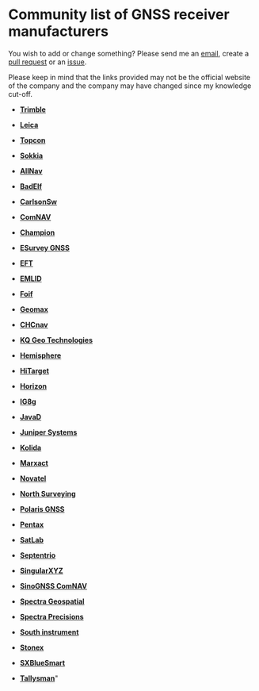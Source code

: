 # Community list of GNSS receiver manufacturers
You wish to add or change something? Please send me an [email](mailto:mvarga1989@gmail.com), create a [pull request](https://github.com/mvarga1989/Awesome_GNSSreceivers/pulls) or an [issue](https://github.com/mvarga1989/Awesome_GNSSreceivers/issues).

Please keep in mind that the links provided may not be the official website of the company and the company may have changed since my knowledge cut-off.

- [**Trimble**]()
- [**Leica**]()
- [**Topcon**](https://www.topconpositioning.com/surveying)
- [**Sokkia**](https://eu.sokkia.com/)
- [**AllNav**](https://allnav.com/)
- [**BadElf**](https://bad-elf.com/)
- [**CarlsonSw**](https://www.carlsonsw.com/)
- [**ComNAV**](https://comnav.com/)
- [**Champion**](http://www.championinstruments.com/index.html)
- [**ESurvey GNSS**](https://esurvey-gnss.com/product/survey)
- [**EFT**](https://www.eft-gnss.ru/)
- [**EMLID**](https://emlid.com/)
- [**Foif**](http://www.foif.com/products/gnss)
- [**Geomax**](https://geomax-positioning.com/de-de)
- [**CHCnav**](https://www.chcnav.com/index)
- [**KQ Geo Technologies**](http://www.kqgeo.com/en/)
- [**Hemisphere**](https://www.hemispheregnss.com/)
- [**HiTarget**](https://en.hi-target.com.cn/)
- [**Horizon**](https://horizon.sg/)
- [**IG8g**](https://ig8g.com/)
- [**JavaD**](http://javad.com/jgnss/)
- [**Juniper Systems**](https://junipersys.com/)
- [**Kolida**](http://www.kolidainstrument.com/index/index.html)
- [**Marxact**](https://marxact.com/)
- [**Novatel**](https://novatel.com/)
- [**North Surveying**](https://northsurveying.com/)
- [**Polaris GNSS**](https://www.polaris-gnss.com/home)
- [**Pentax**](https://pentaxsurveying.eu.com/en/)
- [**SatLab**](https://www.satlab.com.se/)
- [**Septentrio**](https://www.septentrio.com/en)
- [**SingularXYZ**](SingularXYZ)
- [**SinoGNSS ComNAV**](http://www.comnavtech.com/)

- [**Spectra Geospatial**](https://spectrageospatial.com/)
- [**Spectra Precisions**](https://www.spectralasers.com/)
- [**South instrument**](https://www.southinstrument.com/)
- [**Stonex**](https://www.stonex.it/)
- [**SXBlueSmart**](www.sxbluegps.com)
- [**Tallysman**](https://www.tallysman.com/)"
